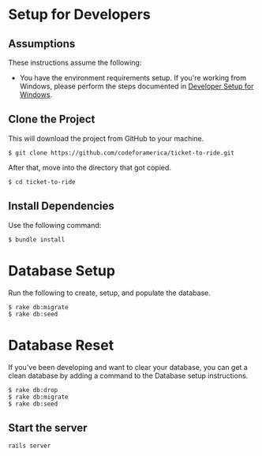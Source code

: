 # Setup for Developers

## Assumptions

These instructions assume the following:

- You have the environment requirements setup. If you're working from Windows, please perform the steps documented in [Developer Setup for Windows](developer_windows_setup.md).

## Clone the Project

This will download the project from GitHub to your machine.

```
$ git clone https://github.com/codeforamerica/ticket-to-ride.git
```

After that, move into the directory that got copied.

```
$ cd ticket-to-ride
```

## Install Dependencies

Use the following command:

```
$ bundle install
```

# Database Setup

Run the following to create, setup, and populate the database.

```
$ rake db:migrate
$ rake db:seed
```

# Database Reset

If you've been developing and want to clear your database, you can get a clean database by adding a command to the Database setup instructions.

```
$ rake db:drop
$ rake db:migrate
$ rake db:seed
```

## Start the server

```
rails server
```
